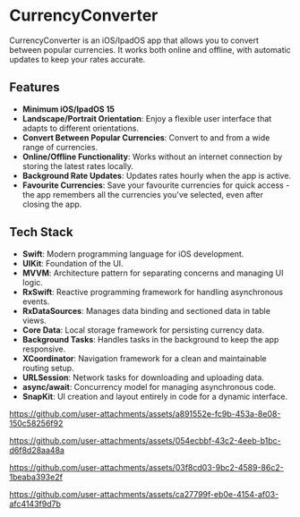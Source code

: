 # CurrencyConverter

CurrencyConverter is an iOS/IpadOS app that allows you to convert between popular currencies. It works both online and offline, with automatic updates to keep your rates accurate.

## Features

- **Minimum iOS/IpadOS 15**
- **Landscape/Portrait Orientation**: Enjoy a flexible user interface that adapts to different orientations.
- **Convert Between Popular Currencies**: Convert to and from a wide range of currencies.
- **Online/Offline Functionality**: Works without an internet connection by storing the latest rates locally.
- **Background Rate Updates**: Updates rates hourly when the app is active.
- **Favourite Currencies**: Save your favourite currencies for quick access - the app remembers all the currencies you've selected, even after closing the app.

## Tech Stack

- **Swift**: Modern programming language for iOS development.
- **UIKit**: Foundation of the UI.
- **MVVM**: Architecture pattern for separating concerns and managing UI logic.
- **RxSwift**: Reactive programming framework for handling asynchronous events.
- **RxDataSources**: Manages data binding and sectioned data in table views.
- **Core Data**: Local storage framework for persisting currency data.
- **Background Tasks**: Handles tasks in the background to keep the app responsive.
- **XCoordinator**: Navigation framework for a clean and maintainable routing setup.
- **URLSession**: Network tasks for downloading and uploading data.
- **async/await**: Concurrency model for managing asynchronous code.
- **SnapKit**: UI creation and layout entirely in code for a dynamic interface.

https://github.com/user-attachments/assets/a891552e-fc9b-453a-8e08-150c58256f92



https://github.com/user-attachments/assets/054ecbbf-43c2-4eeb-b1bc-d6f8d28aa48a



https://github.com/user-attachments/assets/03f8cd03-9bc2-4589-86c2-1beaba393e2f



https://github.com/user-attachments/assets/ca27799f-eb0e-4154-af03-afc4143f9d7b

